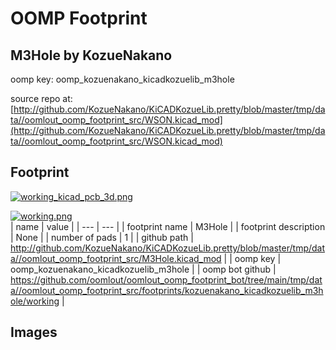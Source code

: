 # OOMP Footprint  
## M3Hole  by KozueNakano  
  
oomp key: oomp_kozuenakano_kicadkozuelib_m3hole  
  
source repo at: [http://github.com/KozueNakano/KiCADKozueLib.pretty/blob/master/tmp/data//oomlout_oomp_footprint_src/WSON.kicad_mod](http://github.com/KozueNakano/KiCADKozueLib.pretty/blob/master/tmp/data//oomlout_oomp_footprint_src/WSON.kicad_mod)  
## Footprint  
  
[![working_kicad_pcb_3d.png](working_kicad_pcb_3d_600.png)](working_kicad_pcb_3d.png)  
  
[![working.png](working_600.png)](working.png)  
| name | value | 
| --- | --- | 
| footprint name | M3Hole | 
| footprint description | None | 
| number of pads | 1 | 
| github path | http://github.com/KozueNakano/KiCADKozueLib.pretty/blob/master/tmp/data//oomlout_oomp_footprint_src/M3Hole.kicad_mod | 
| oomp key | oomp_kozuenakano_kicadkozuelib_m3hole | 
| oomp bot github | https://github.com/oomlout/oomlout_oomp_footprint_bot/tree/main/tmp/data//oomlout_oomp_footprint_src/footprints/kozuenakano_kicadkozuelib_m3hole/working | 
## Images  
